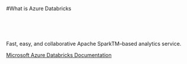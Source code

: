 #What is Azure Databricks

<br/><br/><br/>

Fast, easy, and collaborative Apache SparkTM–based analytics service.

[Microsoft Azure Databricks Documentation](https://docs.microsoft.com/en-us/azure/azure-databricks/)



